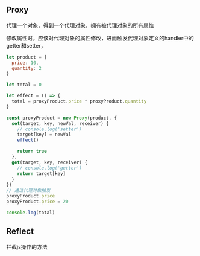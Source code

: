 ## Proxy

代理一个对象，得到一个代理对象，拥有被代理对象的所有属性

修改属性时，应该对代理对象的属性修改，进而触发代理对象定义的handler中的getter和setter，

```js
let product = {
  price: 10,
  quantity: 2
}

let total = 0

let effect = () => {
  total = proxyProduct.price * proxyProduct.quantity
}

const proxyProduct = new Proxy(product, {
  set(target, key, newVal, receiver) {
    // console.log('setter')
    target[key] = newVal
    effect()

    return true
  },
  get(target, key, receiver) {
    // console.log('getter')
    return target[key]
  }
})
// 通过代理对象触发
proxyProduct.price
proxyProduct.price = 20

console.log(total)
```

## Reflect

拦截js操作的方法